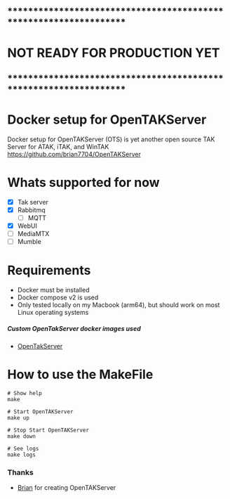 ## *****************************************************************
# NOT READY FOR PRODUCTION YET
## *****************************************************************

# Docker setup for OpenTAKServer
Docker setup for OpenTAKServer (OTS) is yet another open source TAK Server for ATAK, iTAK, and WinTAK \
https://github.com/brian7704/OpenTAKServer

# Whats supported for now
 - [x] Tak server
 - [x] Rabbitmq 
   - [ ] MQTT
 - [x] WebUI
 - [ ] MediaMTX
 - [ ] Mumble

# Requirements
 - Docker must be installed
 - Docker compose v2 is used
 - Only tested locally on my Macbook (arm64), but should work on most Linux operating systems

##### Custom OpenTakServer docker images used
 - [OpenTakServer](https://github.com/milsimdk/ots-docker-image/pkgs/container/ots-docker-image)

# How to use the MakeFile
```shell
# Show help
make

# Start OpenTAKServer
make up

# Stop Start OpenTAKServer
make down

# See logs
make logs
```

### Thanks
  - [Brian](https://github.com/brian7704) for creating OpenTAKServer

